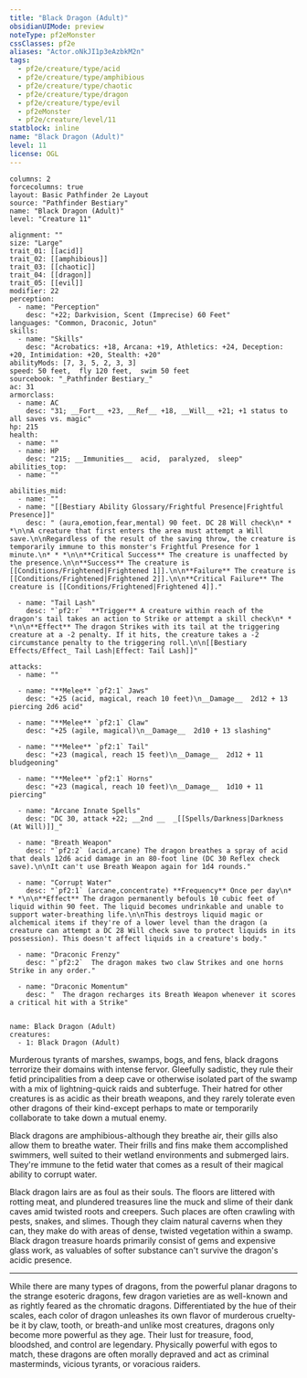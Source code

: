 ```yaml
---
title: "Black Dragon (Adult)"
obsidianUIMode: preview
noteType: pf2eMonster
cssClasses: pf2e
aliases: "Actor.oNkJI1p3eAzbkM2n" 
tags:
  - pf2e/creature/type/acid
  - pf2e/creature/type/amphibious
  - pf2e/creature/type/chaotic
  - pf2e/creature/type/dragon
  - pf2e/creature/type/evil
  - pf2eMonster
  - pf2e/creature/level/11
statblock: inline
name: "Black Dragon (Adult)"
level: 11
license: OGL
---
```


```statblock
columns: 2
forcecolumns: true
layout: Basic Pathfinder 2e Layout
source: "Pathfinder Bestiary"
name: "Black Dragon (Adult)"
level: "Creature 11"

alignment: ""
size: "Large"
trait_01: [[acid]]
trait_02: [[amphibious]]
trait_03: [[chaotic]]
trait_04: [[dragon]]
trait_05: [[evil]]
modifier: 22
perception:
  - name: "Perception"
    desc: "+22; Darkvision, Scent (Imprecise) 60 Feet"
languages: "Common, Draconic, Jotun"
skills:
  - name: "Skills"
    desc: "Acrobatics: +18, Arcana: +19, Athletics: +24, Deception: +20, Intimidation: +20, Stealth: +20"
abilityMods: [7, 3, 5, 2, 3, 3]
speed: 50 feet,  fly 120 feet,  swim 50 feet
sourcebook: "_Pathfinder Bestiary_"
ac: 31
armorclass:
  - name: AC
    desc: "31; __Fort__ +23, __Ref__ +18, __Will__ +21; +1 status to all saves vs. magic"
hp: 215
health:
  - name: ""
  - name: HP
    desc: "215; __Immunities__  acid,  paralyzed,  sleep"
abilities_top:
  - name: ""

abilities_mid:
  - name: ""
  - name: "[[Bestiary Ability Glossary/Frightful Presence|Frightful Presence]]"
    desc: " (aura,emotion,fear,mental) 90 feet. DC 28 Will check\n* * *\n\nA creature that first enters the area must attempt a Will save.\n\nRegardless of the result of the saving throw, the creature is temporarily immune to this monster's Frightful Presence for 1 minute.\n* * *\n\n**Critical Success** The creature is unaffected by the presence.\n\n**Success** The creature is [[Conditions/Frightened|Frightened 1]].\n\n**Failure** The creature is [[Conditions/Frightened|Frightened 2]].\n\n**Critical Failure** The creature is [[Conditions/Frightened|Frightened 4]]."

  - name: "Tail Lash"
    desc: "`pf2:r`  **Trigger** A creature within reach of the dragon's tail takes an action to Strike or attempt a skill check\n* * *\n\n**Effect** The dragon Strikes with its tail at the triggering creature at a -2 penalty. If it hits, the creature takes a -2 circumstance penalty to the triggering roll.\n\n[[Bestiary Effects/Effect_ Tail Lash|Effect: Tail Lash]]"

attacks:
  - name: ""

  - name: "**Melee** `pf2:1` Jaws"
    desc: "+25 (acid, magical, reach 10 feet)\n__Damage__  2d12 + 13 piercing 2d6 acid"

  - name: "**Melee** `pf2:1` Claw"
    desc: "+25 (agile, magical)\n__Damage__  2d10 + 13 slashing"

  - name: "**Melee** `pf2:1` Tail"
    desc: "+23 (magical, reach 15 feet)\n__Damage__  2d12 + 11 bludgeoning"

  - name: "**Melee** `pf2:1` Horns"
    desc: "+23 (magical, reach 10 feet)\n__Damage__  1d10 + 11 piercing"

  - name: "Arcane Innate Spells"
    desc: "DC 30, attack +22; __2nd __  _[[Spells/Darkness|Darkness (At Will)]]_"

  - name: "Breath Weapon"
    desc: "`pf2:2` (acid,arcane) The dragon breathes a spray of acid that deals 12d6 acid damage in an 80-foot line (DC 30 Reflex check save).\n\nIt can't use Breath Weapon again for 1d4 rounds."

  - name: "Corrupt Water"
    desc: "`pf2:1` (arcane,concentrate) **Frequency** Once per day\n* * *\n\n**Effect** The dragon permanently befouls 10 cubic feet of liquid within 90 feet. The liquid becomes undrinkable and unable to support water-breathing life.\n\nThis destroys liquid magic or alchemical items if they're of a lower level than the dragon (a creature can attempt a DC 28 Will check save to protect liquids in its possession). This doesn't affect liquids in a creature's body."

  - name: "Draconic Frenzy"
    desc: "`pf2:2`  The dragon makes two claw Strikes and one horns Strike in any order."

  - name: "Draconic Momentum"
    desc: "  The dragon recharges its Breath Weapon whenever it scores a critical hit with a Strike"
 
```

```encounter-table
name: Black Dragon (Adult)
creatures:
  - 1: Black Dragon (Adult)
```



Murderous tyrants of marshes, swamps, bogs, and fens, black dragons terrorize their domains with intense fervor. Gleefully sadistic, they rule their fetid principalities from a deep cave or otherwise isolated part of the swamp with a mix of lightning-quick raids and subterfuge. Their hatred for other creatures is as acidic as their breath weapons, and they rarely tolerate even other dragons of their kind-except perhaps to mate or temporarily collaborate to take down a mutual enemy.

Black dragons are amphibious-although they breathe air, their gills also allow them to breathe water. Their frills and fins make them accomplished swimmers, well suited to their wetland environments and submerged lairs. They're immune to the fetid water that comes as a result of their magical ability to corrupt water.

Black dragon lairs are as foul as their souls. The floors are littered with rotting meat, and plundered treasures line the muck and slime of their dank caves amid twisted roots and creepers. Such places are often crawling with pests, snakes, and slimes. Though they claim natural caverns when they can, they make do with areas of dense, twisted vegetation within a swamp. Black dragon treasure hoards primarily consist of gems and expensive glass work, as valuables of softer substance can't survive the dragon's acidic presence.

* * *

While there are many types of dragons, from the powerful planar dragons to the strange esoteric dragons, few dragon varieties are as well-known and as rightly feared as the chromatic dragons. Differentiated by the hue of their scales, each color of dragon unleashes its own flavor of murderous cruelty-be it by claw, tooth, or breath-and unlike most creatures, dragons only become more powerful as they age. Their lust for treasure, food, bloodshed, and control are legendary. Physically powerful with egos to match, these dragons are often morally depraved and act as criminal masterminds, vicious tyrants, or voracious raiders.
